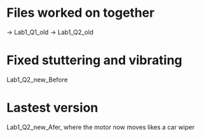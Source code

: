 # Files worked on together
-> Lab1_Q1_old 
-> Lab1_Q2_old

# Fixed stuttering and vibrating
Lab1_Q2_new_Before

# Lastest version
Lab1_Q2_new_Afer, where the motor now moves likes a car wiper
